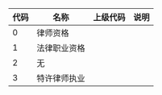 | 代码 | 名称         | 上级代码 | 说明 |
| ---- | ------------ | -------- | ---- |
| 0    | 律师资格     |          |      |
| 1    | 法律职业资格 |          |      |
| 2    | 无           |          |      |
| 3    | 特许律师执业 |          |      |